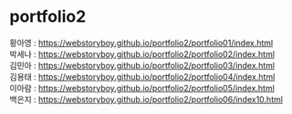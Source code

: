 # portfolio2

황아영 : https://webstoryboy.github.io/portfolio2/portfolio01/index.html <br>
박세나 : https://webstoryboy.github.io/portfolio2/portfolio02/index.html <br>
김민아 : https://webstoryboy.github.io/portfolio2/portfolio03/index.html <br>
김용태 : https://webstoryboy.github.io/portfolio2/portfolio04/index.html <br>
이아람 : https://webstoryboy.github.io/portfolio2/portfolio05/index.html <br>
백은지 : https://webstoryboy.github.io/portfolio2/portfolio06/index10.html <br>
   
